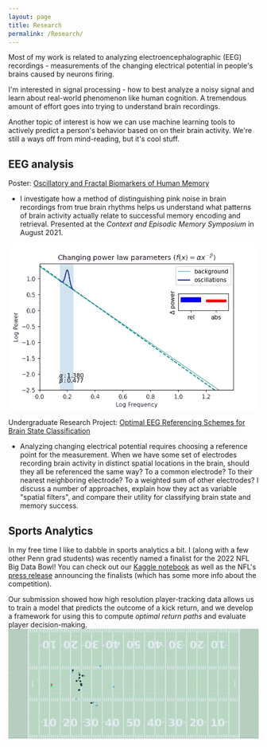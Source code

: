 ```yaml
---
layout: page
title: Research
permalink: /Research/
---
```

Most of my work is related to analyzing electroencephalographic (EEG) recordings - measurements of the changing electrical potential in people's brains caused by neurons firing.

I'm interested in signal processing - how to best analyze a noisy signal and learn about real-world phenomenon like human cognition. A tremendous amount of effort goes into trying to understand brain recordings.

Another topic of interest is how we can use machine learning tools to actively predict a person's behavior based on on their brain activity. We're still a ways off from mind-reading, but it's cool stuff. 

## EEG analysis

Poster: [Oscillatory and Fractal Biomarkers of Human Memory](http://memory.psych.upenn.edu/files/pubs/RudoEtal21.poster.pdf)

- I investigate how a method of distinguishing pink noise in brain recordings from true brain rhythms helps us understand what patterns of brain activity actually relate to successful memory encoding and retrieval. Presented at the *Context and Episodic Memory Symposium* in August 2021.
<!-- -->

<img src="/files/exp_animation.gif" alt="Changing Parameters" width="600" align="left"/><br clear="left">

Undergraduate Research Project: [Optimal EEG Referencing Schemes for Brain State Classification](./files/Referencing_Report.pdf)
- Analyzing changing electrical potential requires choosing a reference point for the measurement. When we have some set of electrodes recording brain activity in distinct spatial locations in the brain, should they all be referenced the same way? To a common electrode? To their nearest neighboring electrode? To a weighted sum of other electrodes? I discuss a number of approaches, explain how they act as variable "spatial filters", and compare their utility for classifying brain state and memory success.

## Sports Analytics

In my free time I like to dabble in sports analytics a bit. I (along with a few other Penn grad students) was recently named a finalist for the 2022 NFL Big Data Bowl! You can check out our [Kaggle notebook](https://www.kaggle.com/jrudoler56/optimal-run-path-for-kick-returners) as well as the NFL's [press release](https://operations.nfl.com/updates/football-ops/nfl-announces-finalists-for-fourth-annual-nfl-big-data-bowl/) announcing the finalists (which has some more info about the competition).
 
Our submission showed how high resolution player-tracking data allows us to train a model that predicts the outcome of a kick return, and we develop a framework for using this to compute *optimal return paths* and evaluate player decision-making.
<img src="/files/bdb.gif" alt="Big Data Bowl" width="600" align="left"/><br clear="left">
